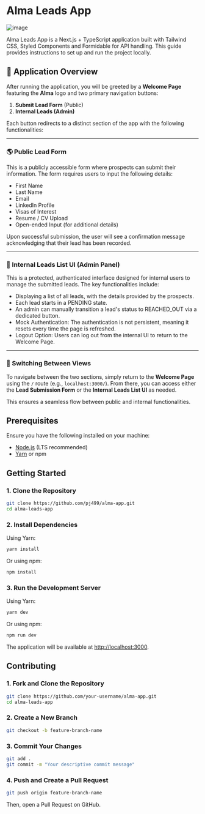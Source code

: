 # Alma Leads App 
![image](https://github.com/user-attachments/assets/3df893bf-3a31-4f4a-a352-4fad53c32172)

Alma Leads App is a Next.js + TypeScript application built with Tailwind CSS, Styled Components and Formidable for API handling. This guide provides instructions to set up and run the project locally.


## 🚀 Application Overview  

After running the application, you will be greeted by a **Welcome Page** featuring the **Alma** logo and two primary navigation buttons:  

1. **Submit Lead Form** (Public)  
2. **Internal Leads (Admin)**  

Each button redirects to a distinct section of the app with the following functionalities:  

---

### 🌎 Public Lead Form  

This is a publicly accessible form where prospects can submit their information. The form requires users to input the following details:  

- First Name  
- Last Name  
- Email  
- LinkedIn Profile  
- Visas of Interest  
- Resume / CV Upload  
- Open-ended Input (for additional details)  

Upon successful submission, the user will see a confirmation message acknowledging that their lead has been recorded.  

---

### 🔐 Internal Leads List UI (Admin Panel)  

This is a protected, authenticated interface designed for internal users to manage the submitted leads. The key functionalities include:  

- Displaying a list of all leads, with the details provided by the prospects.  
- Each lead starts in a PENDING state.  
- An admin can manually transition a lead's status to REACHED_OUT via a dedicated button.  
- Mock Authentication: The authentication is not persistent, meaning it resets every time the page is refreshed.  
- Logout Option: Users can log out from the internal UI to return to the Welcome Page.  

---

### 🔄 Switching Between Views  

To navigate between the two sections, simply return to the **Welcome Page** using the `/` route (e.g., `localhost:3000/`). From there, you can access either the **Lead Submission Form** or the **Internal Leads List UI** as needed.  

This ensures a seamless flow between public and internal functionalities.

 
## Prerequisites

Ensure you have the following installed on your machine:
- [Node.js](https://nodejs.org/) (LTS recommended)
- [Yarn](https://yarnpkg.com/) or npm

## Getting Started

### 1. Clone the Repository

```sh
git clone https://github.com/pj499/alma-app.git
cd alma-leads-app
```

### 2. Install Dependencies

Using Yarn:
```sh
yarn install
```
Or using npm:
```sh
npm install
```

### 3. Run the Development Server

Using Yarn:
```sh
yarn dev
```
Or using npm:
```sh
npm run dev
```

The application will be available at [http://localhost:3000](http://localhost:3000).


## Contributing

### 1. Fork and Clone the Repository

```sh
git clone https://github.com/your-username/alma-app.git
cd alma-leads-app
```

### 2. Create a New Branch

```sh
git checkout -b feature-branch-name
```

### 3. Commit Your Changes

```sh
git add .
git commit -m "Your descriptive commit message"
```

### 4. Push and Create a Pull Request

```sh
git push origin feature-branch-name
```
Then, open a Pull Request on GitHub.


